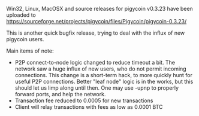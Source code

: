 Win32, Linux, MacOSX and source releases for pigycoin v0.3.23 have been uploaded to
https://sourceforge.net/projects/pigycoin/files/Pigycoin/pigycoin-0.3.23/

This is another quick bugfix release, trying to deal with the influx of new pigycoin users.

Main items of note:

* P2P connect-to-node logic changed to reduce timeout a bit.  The network saw a huge influx of new users, who do not permit incoming connections.  This change is a short-term hack, to more quickly hunt for useful P2P connections.  Better "leaf node" logic is in the works, but this should let us limp along until then.  One may use -upnp to properly forward ports, and help the network.
* Transaction fee reduced to 0.0005 for new transactions
* Client will relay transactions with fees as low as 0.0001 BTC
